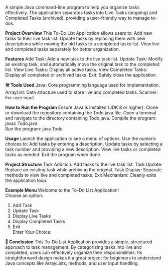 A simple Java command-line program to help you organize tasks effectively. The application separates tasks into Live Tasks (ongoing) and Completed Tasks (archived), providing a user-friendly way to manage to-dos.

**Project Overview**
This To-Do List Application allows users to:
Add new tasks to their live task list.
Update tasks by replacing them with new descriptions while moving the old tasks to a completed tasks list.
View live and completed tasks separately for better organization.

**Features**
Add Task: Add a new task to the live task list.
Update Task: Modify an existing task, and automatically move the original task to the completed list.
View Live Tasks: Display all active tasks.
View Completed Tasks: Display all completed or archived tasks.
Exit: Safely close the application.

**🛠️ Tools Used**
Java: Core programming language used for implementation.
ArrayList: Data structure used to store live and completed tasks.
Scanner: For user input.

**How to Run the Program**
Ensure Java is installed (JDK 8 or higher).
Clone or download the repository containing the Todo.java file.
Open a terminal and navigate to the directory containing Todo.java.
Compile the program:
javac Todo.java  
Run the program:
java Todo  

**Usage**
Launch the application to see a menu of options.
Use the numeric choices to:
Add tasks by entering a description.
Update tasks by selecting a task number and providing a new description.
View live tasks or completed tasks as needed.
Exit the program when done.

**Project Structure**
Task Addition: Add tasks to the live task list.
Task Update: Replace an existing task while archiving the original.
Task Display: Separate methods to view live and completed tasks.
Exit Mechanism: Cleanly exits the application loop.

**Example Menu**
Welcome to the To-Do List Application!  
Choose an option: 
1. Add Task  
2. Update Task  
3. Display Live Tasks  
4. Display Completed Tasks  
5. Exit  
Enter Your Choice:
  
**📌 Conclusion**
This To-Do List Application provides a simple, structured approach to task management. By categorizing tasks into live and completed, users can effectively organize their responsibilities. Its straightforward design makes it a great project for beginners to understand Java concepts like ArrayLists, methods, and user input handling.
